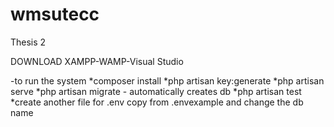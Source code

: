 # wmsutecc
 Thesis 2

 DOWNLOAD XAMPP-WAMP-Visual Studio

 -to run the system
 *composer install
 *php artisan key:generate
*php artisan serve
*php artisan migrate - automatically creates db 
*php artisan test
*create another file for .env copy from .envexample and change the db name 
